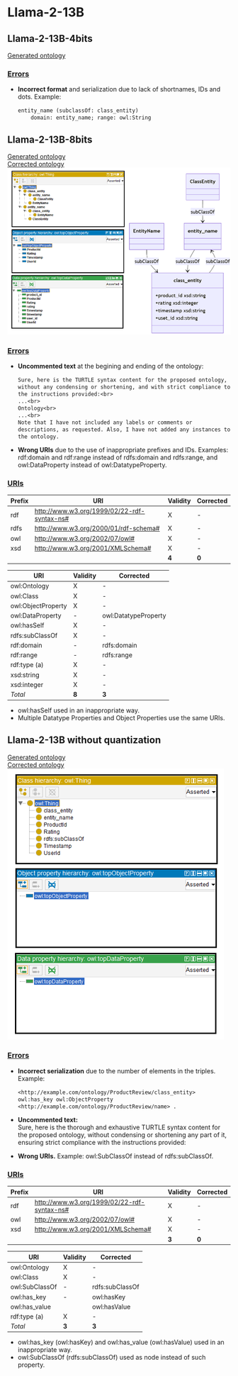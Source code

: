# Llama-2-13B

## Llama-2-13B-4bits

[Generated ontology](./4bits_ontology.txt)


### [Errors](./ontology_4bits_notes.txt)

-   **Incorrect format** and serialization due to lack of shortnames, IDs and dots. Example:
    ```
    entity_name (subclassOf: class_entity)
        domain: entity_name; range: owl:String
    ```


## Llama-2-13B-8bits

[Generated ontology](./8bits_ontology.txt)
<br>
[Corrected ontology](./8bits_ontology_corrected.txt)
<br>
![](./8bits_ontology_corrected.png)


### [Errors](./ontology_8bits_notes.txt)

-   **Uncommented text** at the begining and ending of the ontology:<br>
    ```
    Sure, here is the TURTLE syntax content for the proposed ontology, without any condensing or shortening, and with strict compliance to the instructions provided:<br>
    ...<br>
    Ontology<br>
    ...<br>
    Note that I have not included any labels or comments or descriptions, as requested. Also, I have not added any instances to the ontology.
    ```

-   **Wrong URIs** due to the use of inappropriate prefixes and IDs. Examples: rdf:domain and rdf:range instead of rdfs:domain and rdfs:range, and owl:DataProperty instead of owl:DatatypeProperty.


### [URIs](./ontology_8bits_URIs.xlsx)

| Prefix | URI                                           | Validity | Corrected |
|--------|-----------------------------------------------|----------|-----------|
| rdf    | http://www.w3.org/1999/02/22-rdf-syntax-ns#   | X        | -         |
| rdfs   | http://www.w3.org/2000/01/rdf-schema#         | X        | -         |
| owl    | http://www.w3.org/2002/07/owl#                | X        | -         |
| xsd    | http://www.w3.org/2001/XMLSchema#             | X        | -         |
|        |                                               | **4**    | **0**     |

| URI                | Validity | Corrected            |
|--------------------|----------|----------------------|
| owl:Ontology       | X        | -                    |
| owl:Class          | X        | -                    |
| owl:ObjectProperty | X        | -                    |
| owl:DataProperty   | -        | owl:DatatypeProperty |
| owl:hasSelf        | X        | -                    |
| rdfs:subClassOf    | X        | -                    |
| rdf:domain         | -        | rdfs:domain          |
| rdf:range          | -        | rdfs:range           |
| rdf:type (a)       | X        | -                    |
| xsd:string         | X        | -                    |
| xsd:integer        | X        | -                    |
| *Total*            | **8**    | **3**                |

-   owl:hasSelf used in an inappropriate way.
-   Multiple Datatype Properties and Object Properties use the same URIs.


## Llama-2-13B without quantization

[Generated ontology](./all_ontology.txt)
<br>
[Corrected ontology](./all_ontology_corrected.txt)
<br>
![](./all_ontology_corrected.png)

### [Errors](./ontology_all_notes.txt)

-   **Incorrect serialization** due to the number of elements in the triples. Example:
    ```
    <http://example.com/ontology/ProductReview/class_entity> owl:has_key owl:ObjectProperty <http://example.com/ontology/ProductReview/name> .
    ```

-    **Uncommented text:** <br>
     Sure, here is the thorough and exhaustive TURTLE syntax content for the proposed ontology, without condensing or shortening any part of it, ensuring strict compliance with the instructions provided:
	
-   **Wrong URIs.** Example: owl:SubClassOf instead of rdfs:subClassOf.


### [URIs](./ontology_all_URIs.xlsx)

| Prefix | URI                                           | Validity | Corrected |
|--------|-----------------------------------------------|----------|-----------|
| rdf    | http://www.w3.org/1999/02/22-rdf-syntax-ns#   | X        | -         |
| owl    | http://www.w3.org/2002/07/owl#                | X        | -         |
| xsd    | http://www.w3.org/2001/XMLSchema#             | X        | -         |
|        |                                               | **3**    | **0**     |

| URI             | Validity | Corrected       |
|-----------------|----------|-----------------|
| owl:Ontology    | X        | -               |
| owl:Class       | X        | -               |
| owl:SubClassOf  | -        | rdfs:subClassOf |
| owl:has_key     | -        | owl:hasKey      |
| owl:has_value   |          | owl:hasValue    |
| rdf:type (a)    | X        | -               |
| *Total*         | **3**    | **3**           |

-   owl:has_key (owl:hasKey) and owl:has_value (owl:hasValue) used in an inappropriate way.
-   owl:SubClassOf (rdfs:subClassOf) used as node instead of such property.


